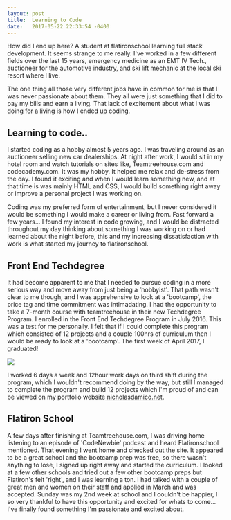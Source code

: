 ```yaml
---
layout: post
title:  Learning to Code 
date:   2017-05-22 22:33:54 -0400
---
```



How did I end up here? A student at flatironschool learning full stack development. It seems strange to me really. I've worked in a few different fields over the last 15 years, emergency medicine as an EMT IV Tech., auctioneer for the automotive industry, and ski lift mechanic at the local ski resort where I live. 

The one thing all those very different jobs have in common for me is that I was never passionate about them. They all were just something that I did to pay my bills and earn a living. That lack of excitement about what I was doing for a living is how I ended up coding.

## Learning to code..

I started coding as a hobby almost 5 years ago. I was traveling around as an auctioneer selling new car dealerships. At night after work, I would sit in my hotel room and watch tutorials on sites like, Teamtreehouse.com and codecademy.com. It was my hobby. It helped me relax and de-stress from the day. I found it exciting and when I would learn something new, and at that time is was mainly HTML and CSS, I would build something right away or improve a personal project I was working on. 

Coding was my preferred form of entertainment, but I never considered it would be something I would make a career or living from. Fast forward a few years... I found my interest in code growing, and I would be distracted throughout my day thinking about something I was working on or had learned about the night before, this and my increasing dissatisfaction with work is what started my journey to flatironschool.

## Front End Techdegree

It had become apparent to me that I needed to pursue coding in a more serious way and move away from just being a 'hobbyist'. That path wasn't clear to me though, and I was apprehensive to look at a 'bootcamp', the price tag and time commitment was intimadating. I had the opportunity to take a 7-month course with teamtreehouse in their new Techdegree Program. I enrolled in the Front End Techdegree Program in July 2016. This was a test for me personally. I felt that if I could complete this program which consisted of 12 projects and a couple 100hrs of curriculum then I would be ready to look at a 'bootcamp'. The first week of April 2017, I graduated!

![](http://i.imgur.com/JRgoJTal.png)

I worked 6 days a week and 12hour work days on third shift during the program, which I wouldn't recommend doing by the way, but still I managed to complete the program and build 12 projects which I'm proud of and can be viewed on my portfolio website[ nicholasdamico.net](http://nicholasdamico.net).

## Flatiron School

A few days after finishing at Teamtreehouse.com, I was driving home listening to an episode of 'CodeNewbie' podcast and heard Flatironschool mentioned. That evening I went home and checked out the site. It appeared to be a great school and the bootcamp prep was free, so there wasn't anything to lose, I signed up right away and started the curriculum. I looked at a few other schools and tried out a few other bootcamp preps but Flatiron's felt 'right', and I was learning a ton. I had talked with a couple of great men and women on their staff and applied in March and was accepted. Sunday was my 2nd week at school and I couldn't be happier, I so very thankful to have this opportunity and excited for whats to come... I've finally found something I'm passionate and excited about.



